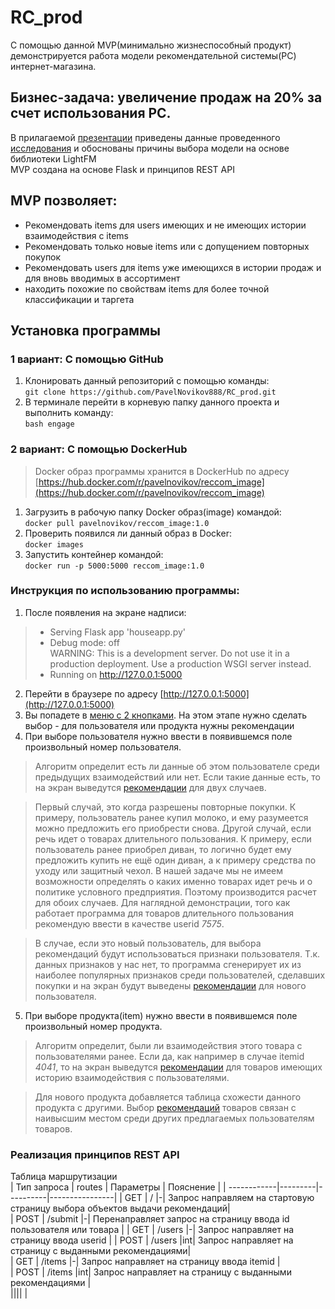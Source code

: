 # RC_prod  
С помощью данной MVP(минимально жизнеспособный продукт) демонстрируется работа модели рекомендательной системы(РС) интернет-магазина.  

## Бизнес-задача: увеличение продаж на 20% за счет использования РС.  
В прилагаемой [презентации](https://github.com/PavelNovikov888/RC_prod/blob/master/RS_presentation.odp) приведены данные проведенного [исследования](https://github.com/PavelNovikov888/RC_prod/blob/master/RS_research_kaggle.ipynb) и обоснованы причины выбора модели на основе библиотеки LightFM  
MVP создана на основе Flask и принципов REST API

## MVP позволяет: 
- Рекомендовать items для users имеющих и не имеющих истории взаимодействия с items
- Рекомендовать только новые items или с допущением повторных покупок
- Рекомендовать users для items уже имеющихся в истории продаж и для вновь вводимых в ассортимент  
- находить похожие по свойствам items для более точной классификации и таргета

## Установка программы    
### 1 вариант: С помощью GitHub  
1. Клонировать данный репозиторий с помощью команды:    
   ` git clone https://github.com/PavelNovikov888/RC_prod.git `   
2. В терминале перейти в корневую папку данного проекта и выполнить команду:     
   `bash engage`  

### 2 вариант: С помощью DockerHub
> Docker образ программы хранится в DockerHub по адресу [https://hub.docker.com/r/pavelnovikov/reccom_image](https://hub.docker.com/r/pavelnovikov/reccom_image)

1. Загрузить в рабочую папку Docker образ(image) командой:  
   `docker pull pavelnovikov/reccom_image:1.0`
2. Проверить появился ли данный образ в Docker:  
   `docker images`
3. Запустить контейнер командой:  
   `docker run -p 5000:5000 reccom_image:1.0`

### Инструкция по использованию программы:
1. После появления на экране надписи:     
> * Serving Flask app 'houseapp.py'  
> * Debug mode: off  
> WARNING: This is a development server. Do not use it in a production deployment. Use a production WSGI server instead.   
> * Running on http://127.0.0.1:5000

2. Перейти в браузере по адресу [http://127.0.0.1:5000](http://127.0.0.1:5000)
3. Вы попадете в [меню с 2 кнопками](https://github.com/PavelNovikov888/RC_prod/blob/master/visual/choice.png). На этом этапе нужно сделать выбор - для пользователя или продукта нужны рекомендации
4. При выборе пользователя нужно ввести в появившемся поле произвольный номер пользователя.
> Алгоритм определит есть ли данные об этом пользователе среди предыдущих взаимодействий или нет. Если такие данные есть, то на экран выведутся [рекомендации](https://github.com/PavelNovikov888/RC_prod/blob/master/visual/user_hot.png) для двух случаев.

> Первый случай, это когда разрешены повторные покупки. К примеру, пользователь ранее купил молоко, и ему разумеется можно предложить его приобрести снова. Другой случай, если речь идет о товарах длительного пользования. К примеру, если пользователь ранее приобрел диван, то логично будет ему предложить купить не ещё один диван, а к примеру средства по уходу или защитный чехол. В нашей задаче мы не имеем возможности определять о каких именно товарах идет речь и о политике условного предприятия. Поэтому производится расчет для обоих случаев. Для наглядной демонстрации, того как работает программа для товаров длительного пользования рекомендую ввести в качестве userid *7575*.

> В случае, если это новый пользователь, для выбора рекомендаций будут использоваться признаки пользователя. Т.к. данных признаков у нас нет, то программа сгенерирует их из наиболее популярных признаков среди пользователей, сделавших покупки и на экран будут выведены [рекомендации](https://github.com/PavelNovikov888/RC_prod/blob/master/visual/user_cold.png) для нового пользователя. 

 5. При выборе продукта(item) нужно ввести в появившемся поле произвольный номер продукта.
> Алгоритм определит, были ли взаимодействия этого товара с пользователями ранее. Если да, как например в случае itemid *4041*, то на экран выведутся [рекомендации](https://github.com/PavelNovikov888/RC_prod/blob/master/visual/item_hot.png) для товаров имеющих историю взаимодействия с пользователями.

> Для нового продукта добавляется таблица схожести данного продукта с другими. Выбор [рекомендаций](https://github.com/PavelNovikov888/RC_prod/blob/master/visual/item_cold.png) товаров связан с наивысшим местом среди других предлагаемых пользователям товаров.

### Реализация принципов REST API  
Таблица маршрутизации   
| Тип запроса | routes | Параметры | Пояснение |
| ------------|---------|----------|----------------|
| GET | / |-| Запрос направляем на стартовую страницу выбора объектов выдачи рекомендаций|  
| POST | /submit |-| Перенаправляет запрос на страницу ввода id пользователя или товара  |
| GET | /users |-| Запрос направляет на страницу ввода userid  | 
| POST | /users |int| Запрос направляет на страницу с выданными рекомендациями|  
| GET | /items |-| Запрос направляет на страницу ввода itemid  |  
| POST | /items |int| Запрос направляет на страницу с выданными рекомендациями |  
|||| |     


